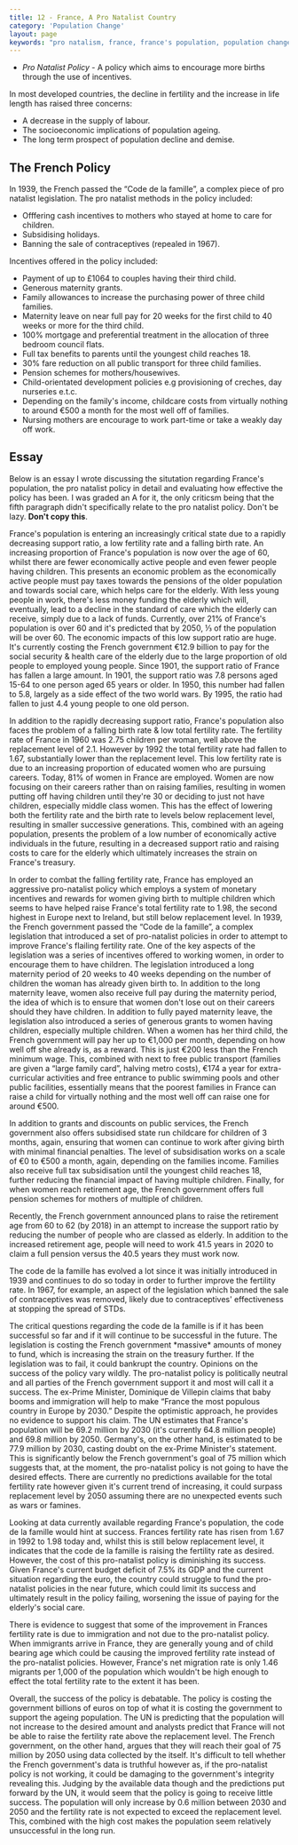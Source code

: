 ```yaml
---
title: 12 - France, A Pro Natalist Country
category: 'Population Change'
layout: page
keywords: "pro natalism, france, france's population, population change, birth rate, death rate, ageing population, dependancy ratio, support ratio"
---
```


- *Pro Natalist Policy* - A policy which aims to encourage more births through the use of incentives. 

In most developed countries, the decline in fertility and the increase in life length has raised three concerns: 

- A decrease in the supply of labour. 
- The socioeconomic implications of population ageing. 
- The long term prospect of population decline and demise. 

## The French Policy

In 1939, the French passed the “Code de la famille”, a complex piece of pro natalist legislation. The pro natalist methods in the policy included:

- Offfering cash incentives to mothers who stayed at home to care for children. 
- Subsidising holidays.
- Banning the sale of contraceptives (repealed in 1967).

Incentives offered in the policy included:

- Payment of up to £1064 to couples having their third child. 
- Generous maternity grants. 
- Family allowances to increase the purchasing power of three child families. 
- Maternity leave on near full pay for 20 weeks for the first child to 40 weeks or more for the third child. 
- 100% mortgage and preferential treatment in the allocation of three bedroom council flats. 
- Full tax benefits to parents until the youngest child reaches 18. 
- 30% fare reduction on all public transport for three child families. 
- Pension schemes for mothers/housewives.
- Child-orientated development policies e.g provisioning of creches, day nurseries e.t.c.
- Depending on the family's income, childcare costs from virtually nothing to around €500 a month for the most well off of families. 
- Nursing mothers are encourage to work part-time or take a weakly day off work. 

## Essay

Below is an essay I wrote discussing the situtation regarding France's population, the pro natalist policy in detail and evaluating how effective the policy has been. I was graded an A for it, the only criticsm being that the fifth paragraph didn't specifically relate to the pro natalist policy. Don't be lazy. **Don't copy this**.

<div id="essayEmbed">
<p>France's population is entering an increasingly critical state due to a rapidly decreasing support ratio, a low fertility rate and a falling birth rate. An increasing proportion of France's population is now over the age of 60, whilst there are fewer economically active people and even fewer people having children. This presents an economic problem as the economically active people must pay taxes towards the pensions of the older population and towards social care, which helps care for the elderly. With less young people in work, there's less money funding the elderly which will, eventually, lead to a decline in the standard of care which the elderly can receive, simply due to a lack of funds. Currently, over 21% of France's population is over 60 and it's predicted that by 2050, ⅓ of the population will be over 60.  The economic impacts of this low support ratio are huge. It's currently costing the French government €12.9 billion to pay for the social security &amp; health care of the elderly due to the large proportion of old people to employed young people. Since 1901, the support ratio of France has fallen a large amount. In 1901, the support ratio was 7.8 persons aged 15-64 to one person aged 65 years or older. In 1950, this number had fallen to 5.8, largely as a side effect of the two world wars. By 1995, the ratio had fallen to just 4.4 young people to one old person.</p>

<p>In addition to the rapidly decreasing support ratio, France's population also faces the problem of a falling birth rate &amp; low total fertility rate. The fertility rate of France in 1960 was 2.75 children per woman, well above the replacement level of 2.1. However by 1992 the total fertility rate had fallen to 1.67, substantially lower than the replacement level. This low fertility rate is due to an increasing proportion of educated women who are pursuing careers. Today, 81% of women in France are employed. Women are now focusing on their careers rather than on raising families, resulting in women putting off having children until they're 30 or deciding to just not have children, especially middle class women. This has the effect of lowering both the fertility rate and the birth rate to levels below replacement level, resulting in smaller successive generations. This, combined with an ageing population, presents the problem of a low number of economically active individuals in the future, resulting in a decreased support ratio and raising costs to care for the elderly which ultimately increases the strain on France's treasury.</p>

<p>In order to combat the falling fertility rate, France has employed an aggressive pro-natalist policy which employs a system of monetary incentives and rewards for women giving birth to multiple children which seems to have helped raise France's total fertility rate to 1.98, the second highest in Europe next to Ireland, but still below replacement level. In 1939, the French government passed the “Code de la famille”, a complex legislation that introduced a set of pro-natalist policies in order to attempt to improve France's flailing fertility rate. One of the key aspects of the legislation was a series of incentives offered to working women, in order to encourage them to have children. The legislation introduced a long maternity period of 20 weeks to 40 weeks depending on the number of children the woman has already given birth to. In addition to the long maternity leave, women also receive full pay during the maternity period, the idea of which is to ensure that women don't lose out on their careers should they have children. In addition to fully payed maternity leave, the legislation also introduced a series of generous grants to women having children, especially multiple children. When a women has her third child, the French government will pay her up to €1,000 per month, depending on how well off she already is, as a reward. This is just €200 less than the French minimum wage. This, combined with next to free public transport (families are given a “large family card”, halving metro costs), €174 a year for extra-curricular activities and free entrance to public swimming pools and other public facilities, essentially means that the poorest families in France can raise a child for virtually nothing and the most well off can raise one for around €500.</p>

<p>In addition to grants and discounts on public services, the French government also offers subsidised state run childcare for children of 3 months, again, ensuring that women can continue to work after giving birth with minimal financial penalties. The level of subsidisation works on a scale of €0 to €500 a month, again, depending on the families income. Families also receive full tax subsidisation until the youngest child reaches 18, further reducing the financial impact of having multiple children. Finally, for when women reach retirement age, the French government offers full pension schemes for mothers of multiple of children. </p>

<p>Recently, the French government announced plans to raise the retirement age from 60 to 62 (by 2018) in an attempt to increase the support ratio by reducing the number of people who are classed as elderly. In addition to the increased retirement age, people will need to work 41.5 years in 2020 to claim a full pension versus the 40.5 years they must work now. </p>

<p>The code de la famille has evolved a lot since it was initially introduced in 1939 and continues to do so today in order to further improve the fertility rate. In 1967, for example, an aspect of the legislation which banned the sale of contraceptives was removed, likely due to contraceptives' effectiveness at stopping the spread of STDs. </p>

<p>The critical questions regarding the code de la famille is if it has been successful so far and if it will continue to be successful in the future. The legislation is costing the French government *massive* amounts of money to fund, which is increasing the strain on the treasury further. If the legislation was to fail, it could bankrupt the country. Opinions on the success of the policy vary wildly. The pro-natalist policy is politically neutral and all parties of the French government support it and most will call it a success. The ex-Prime Minister, Dominique de Villepin claims that baby booms and immigration will help to make “France the most populous country in Europe by 2030.” Despite the optimistic approach, he provides no evidence to support his claim. The UN estimates that France's population will be 69.2 million by 2030 (it's currently 64.8 million people) and 69.8 million by 2050. Germany's, on the other hand, is estimated to be 77.9 million by 2030, casting doubt on the ex-Prime Minister's statement.  This is significantly below the French government's goal of 75 million which suggests that, at the moment, the pro-natalist policy is not going to have the desired effects. There are currently no predictions available for the total fertility rate however given it's current trend of increasing, it could surpass replacement level by 2050 assuming there are no unexpected events such as wars or famines.</p> 

<p>Looking at data currently available regarding France's population, the code de la famille would hint at success. Frances fertility rate has risen from 1.67 in 1992 to 1.98 today and, whilst this is still below replacement level, it indicates that the code de la famille is raising the fertility rate as desired. However, the cost of this pro-natalist policy is diminishing its success. Given France's current budget deficit of 7.5% its GDP and the current situation regarding the euro, the country could struggle to fund the pro-natalist policies in the near future, which could limit its success and ultimately result in the policy failing, worsening the issue of paying for the elderly's social care. </p>

<p>There is evidence to suggest that some of the improvement in Frances fertility rate is due to immigration and not due to the pro-natalist policy. When immigrants arrive in France, they are generally young and of child bearing age which could be causing the improved fertility rate instead of the pro-natalist policies. However, France's net migration rate is only 1.46 migrants per 1,000 of the population which wouldn't be high enough to effect the total fertility rate to the extent it has been. </p>

<p>Overall, the success of the policy is debatable. The policy is costing the government billions of euros on top of what it is costing the government to support the ageing population. The UN is predicting that the population will not increase to the desired amount and analysts predict that France will not be able to raise the fertility rate above the replacement level. The French government, on the other hand, argues that they will reach their goal of 75 million by 2050 using data collected by the itself. It's difficult to tell whether the French government's data is truthful however as, if the pro-natalist policy is not working, it could be damaging to the government's integrity revealing this. Judging by the available data though and the predictions put forward by the UN, it would seem that the policy is going to receive little success. The population will only increase by 0.6 million between 2030 and 2050 and the fertility rate is not expected to exceed the replacement level. This, combined with the high cost makes the population seem relatively unsuccessful in the long run. </p>
</div>